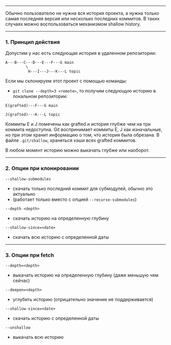 ___
Обычно пользователю не нужна вся история проекта, а нужна только самая последняя версия или несколько последних коммитов. В таких случаях можно воспользоваться механизмом shallow history.
___
### 1. Принцип действия

Допустим у нас есть следующая история в удаленном репозитории:
```
A---B---C---D---E---F---G main
         \
          H---I---J---K---L topic
```
Если мы склонируем этот проект с помощью команды:
- `git clone --depth=3 <remote>`,
то получим следующую историю в локальном репозитории:
```
E(grafted)---F---G main

J(grafted)---K---L topic
```
Коммиты E и J помечены как grafted и история глубже чем на три коммита недоступна.
Git воспринимает коммиты E, J как изначальные, но при этом хранит информацию о том, что история была обрезана. В файле `.git/shallow`, храняться хэши всех grafted коммитов.

В любом момент историю можно выкачать глубже или наоборот.
___
### 2. Опции при клонировании

`--shallow-submodules`
- скачать только последний коммит для субмодулей, обычно это актуально
- (работает только вместо с опцией `--recurse-submodules`)

`--depth <depth>`
- скачать историю на определенную глубину

`--shallow-since=<date>`
- скачать всю историю с определенной даты

___
### 3. Опции при fetch

`--depth=<depth>`
- выкачать историю на определенную глубину (даже меньшую чем сейчас)

`--deepen=<depth>`
- углубить историю (отрицательно значение не поддерживается)

`--shallow-since=<date>`
- скачать историю с определенной даты

`--unshallow`
- выкачать всю историю

